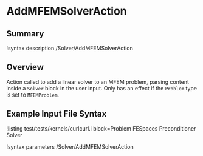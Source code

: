 # AddMFEMSolverAction

## Summary

!syntax description /Solver/AddMFEMSolverAction

## Overview

Action called to add a linear solver to an MFEM problem, parsing content inside a `Solver` block in
the user input. Only has an effect if the `Problem` type is set to `MFEMProblem`.

## Example Input File Syntax

!listing test/tests/kernels/curlcurl.i block=Problem FESpaces Preconditioner Solver

!syntax parameters /Solver/AddMFEMSolverAction
